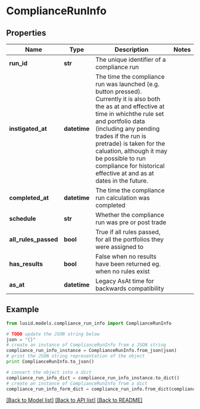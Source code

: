 # ComplianceRunInfo


## Properties
Name | Type | Description | Notes
------------ | ------------- | ------------- | -------------
**run_id** | **str** | The unique identifier of a compliance run | 
**instigated_at** | **datetime** | The time the compliance run was launched (e.g. button pressed). Currently it is also both the as at and effective at time in whichthe rule set and portfolio data (including any pending trades if the run is pretrade) is taken for the caluation, although it may be possible to run compliance for historical effective at and as at dates in the future. | 
**completed_at** | **datetime** | The time the compliance run calculation was completed | 
**schedule** | **str** | Whether the compliance run was pre or post trade | 
**all_rules_passed** | **bool** | True if all rules passed, for all the portfolios they were assigned to | 
**has_results** | **bool** | False when no results have been returned eg. when no rules exist | 
**as_at** | **datetime** | Legacy AsAt time for backwards compatibility | 

## Example

```python
from lusid.models.compliance_run_info import ComplianceRunInfo

# TODO update the JSON string below
json = "{}"
# create an instance of ComplianceRunInfo from a JSON string
compliance_run_info_instance = ComplianceRunInfo.from_json(json)
# print the JSON string representation of the object
print ComplianceRunInfo.to_json()

# convert the object into a dict
compliance_run_info_dict = compliance_run_info_instance.to_dict()
# create an instance of ComplianceRunInfo from a dict
compliance_run_info_form_dict = compliance_run_info.from_dict(compliance_run_info_dict)
```
[[Back to Model list]](../README.md#documentation-for-models) [[Back to API list]](../README.md#documentation-for-api-endpoints) [[Back to README]](../README.md)



